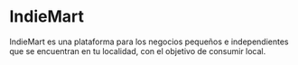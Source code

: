 # IndieMart
IndieMart es una plataforma para los negocios pequeños e independientes que se encuentran en tu localidad, con el objetivo de consumir local.
